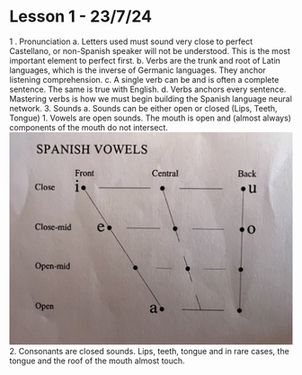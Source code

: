 # Lesson 1 - 23/7/24

1 . Pronunciation
	a. Letters used must sound very close to perfect Castellano, or non-Spanish speaker will not be understood. This is the most important element to perfect first. 
	b. Verbs are the trunk and root of Latin languages, which is the inverse of Germanic languages. They anchor listening comprehension. 
	c. A single verb can be and is often a complete sentence. The same is true with English. 
	d. Verbs anchors every sentence. Mastering verbs is how we must begin building the Spanish language neural network.
3. Sounds
	a. Sounds can be either open or closed (Lips, Teeth, Tongue)
		1. Vowels are open sounds. The mouth is open and (almost always) components of the mouth do not intersect. ![Spanish Vowels Mouth Position](Image_Assets/Spanish_Vowels_Mouth_Position.jpeg)		2. Consonants are closed sounds. Lips, teeth, tongue and in rare cases, the tongue and the roof of the mouth almost touch.

	
	








